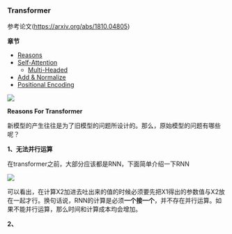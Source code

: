 
### Transformer

参考论文(https://arxiv.org/abs/1810.04805)

**章节**
- [Reasons](#reasons)
- [Self-Attention](#self_attention)
    - [Multi-Headed](#multi_headed)
- [Add & Normalize](#add)
- [Positional Encoding](#positional)

![](https://github.com/sherlcok314159/ML/blob/main/nlp/Images/transformer.png)


**<div id='reasons'>Reasons For Transformer</div>**

新模型的产生往往是为了旧模型的问题所设计的。那么，原始模型的问题有哪些呢？

**1、无法并行运算**

在transformer之前，大部分应该都是RNN，下面简单介绍一下RNN

![](https://github.com/sherlcok314159/ML/blob/main/nlp/Images/RNN.png)

可以看出，在计算X2加进去吐出来的值的时候必须要先把X1得出的参数值与X2放在一起才行。换句话说，RNN的计算是必须**一个接一个**，并不存在并行运算。如果不能并行运算，那么时间和计算成本均会增加。

**2、**